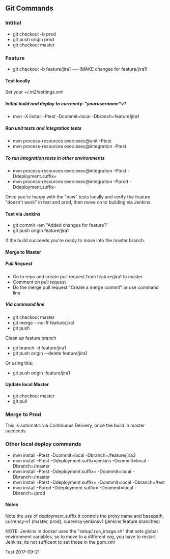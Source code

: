 ## Git Commands

### Intitial
* git checkout -b prod
* git push origin prod
* git checkout master

### Feature
* git checkout -b feature/jira1 --- (MAKE changes for feature/jira1)

#### Test locally
Set your ~/.m2/settings.xml
##### Initial build and deploy to currencty-"yourusername"v1
* mvn -X install -Ptest -Dcommit=local -Dbranch=feature/jira1 
##### Run unit tests and integration tests
* mvn process-resources exec:exec@unit -Ptest
* mvn process-resources exec:exec@integration -Ptest
##### To run integration tests in other environments
* mvn process-resources exec:exec@integration -Ptest -Ddeployment.suffix=
* mvn process-resources exec:exec@integration -Pprod -Ddeployment.suffix=

Once you're happy with the "new" tests locally and verify the feature "doesn't work" in test and prod, then move on to building via Jenkins.

#### Test via Jenkins
* git commit -am  "Added changes for feature1"
* git push origin feature/jira1

If the build succeeds you're ready to move into the master branch.

#### Merge to Master
##### Pull Request
* Go to repo and create pull request from feature/jira1 to master
* Comment on pull request
* Do the merge pull request "Create a merge commit" or use command line

##### Via command line
* git checkout master
* git merge --no-ff feature/jira1
* git push

Clean up feature branch
* git branch -d feature/jira1
* git push origin --delete feature/jira1

Or using this:
* git push origin :feature/jira1

#### Update local Master
* git checkout master
* git pull

### Merge to Prod
This is automatic via Continuous Delivery, once the build in master succeeds

### Other local deploy commands
* mvn install -Ptest -Dcommit=local -Dbranch=/feature/jira3
* mvn install -Ptest -Ddeployment.suffix=jenkins -Dcommit=local -Dbranch=/master
* mvn install -Ptest -Ddeployment.suffix= -Dcommit=local -Dbranch=/master
* mvn install -Ptest -Ddeployment.suffix= -Dcommit=local -Dbranch=/test
* mvn install -Pprod -Ddeployment.suffix= -Dcommit=local -Dbranch=/prod

#### Notes

Note the use of deployment.suffix it controls the proxy name and basepath, currency-v1 (master, prod), currency-jenkinsv1 (jenkins feature branches)

NOTE: Jenkins in docker uses the "setup/.run_image.sh" that sets global environment variables, so to move to a different org, you have to restart Jenkins, its not sufficent to set those in the pom.xml

Test 2017-09-21
